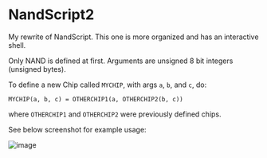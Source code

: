 # NandScript2
My rewrite of NandScript. This one is more organized and has an interactive shell.

Only NAND is defined at first. Arguments are unsigned 8 bit integers (unsigned bytes).

To define a new Chip called `MYCHIP`, with args `a`, `b`, and `c`, do:

```
MYCHIP(a, b, c) = OTHERCHIP1(a, OTHERCHIP2(b, c))
```

where `OTHERCHIP1` and `OTHERCHIP2` were previously defined chips.

See below screenshot for example usage:

![image](https://user-images.githubusercontent.com/18058977/231328971-ac9ba902-c0af-4928-b076-e803562cbd75.png)
